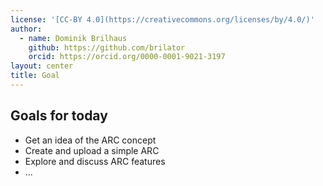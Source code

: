 ```yaml
---
license: '[CC-BY 4.0](https://creativecommons.org/licenses/by/4.0/)'
author:
  - name: Dominik Brilhaus
    github: https://github.com/brilator
    orcid: https://orcid.org/0000-0001-9021-3197
layout: center
title: Goal
---
```


## Goals for today

- Get an idea of the ARC concept
- Create and upload a simple ARC
- Explore and discuss ARC features
- ...
